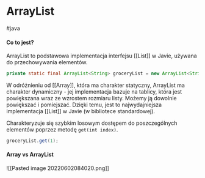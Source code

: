 # ArrayList
#java 

#### Co to jest?
ArrayList to podstawowa implementacja interfejsu [[List]] w Javie, używana do przechowywania elementów. 

```java
private static final ArrayList<String> groceryList = new ArrayList<String>();
```

W odróżnieniu od [[Array]], która ma charakter statyczny, ArrayList ma charakter dynamiczny - jej implementacja bazuje na tablicy, która jest powiększana wraz ze wzrostem rozmiaru listy. Możemy ją dowolnie powiększać i pomiejszać.
Dzięki temu, jest to najwydajniejsza implementacja [[List]] w Javie (w bibliotece standardowej).

Charakteryzuje się szybkim losowym dostępem do poszczególnych elementów poprzez metodę `get(int index)`.

```java
groceryList.get(1);
```

#### Array vs ArrayList

![[Pasted image 20220602084020.png]]